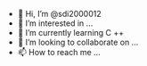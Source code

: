 - 👋 Hi, I’m @sdi2000012
- 👀 I’m interested in ...
- 🌱 I’m currently learning C ++
- 💞️ I’m looking to collaborate on ...
- 📫 How to reach me ...

<!---
sdi2000012/sdi2000012 is a ✨ special ✨ repository because its `README.md` (this file) appears on your GitHub profile.
You can click the Preview link to take a look at your changes.
--->
